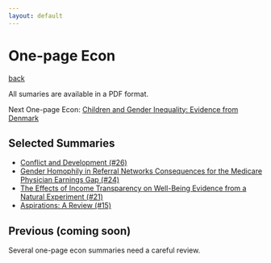 ```yaml
---
layout: default
---
```


# One-page Econ

[back](./)

All sumaries are available in a PDF format.

Next One-page Econ: [Children and Gender Inequality: Evidence from Denmark](https://www.aeaweb.org/articles?id=10.1257/app.20180010)

## Selected Summaries

- [Conflict and Development (#26)](https://jjgecon.github.io/assets/ope_pdf/Conflict%20and%20Development%20(Ray%202017).pdf) 
- [Gender Homophily in Referral Networks Consequences for the Medicare Physician Earnings Gap (#24)](https://jjgecon.github.io/assets/ope_pdf/Gender%20Homophily%20in%20Referral%20Networks%20Consequences%20for%20the%20Medicare%20Physician%20Earnings%20Gap%20(Zeltzer%202020).pdf)
- [The Effects of Income Transparency on Well-Being Evidence from a Natural Experiment (#21)](https://jjgecon.github.io/assets/ope_pdf/The%20Effects%20of%20Income%20Transparency%20on%20Well-Being%20Evidence%20from%20a%20Natural%20Experiment%20(Truglia%202020).pdf)
- [Aspirations: A Review (#15)](https://jjgecon.github.io/assets/ope_pdf/Aspirations%20a%20Review%20(Ray%20and%20Genicot%202019).pdf)

## Previous (coming soon)

Several one-page econ summaries need a careful review.